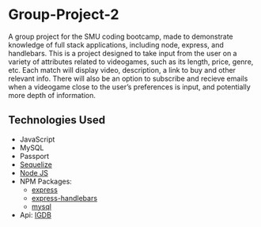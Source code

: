 # Group-Project-2
A group project for the SMU coding bootcamp, made to demonstrate knowledge of full stack applications, including node, express, and handlebars.
This is a project designed to take input from the user on a variety of attributes related to videogames, such as its length, price, genre, etc.
Each match will display video, description, a link to buy and other relevant info.
There will also be an option to subscribe and recieve emails when a videogame close to the user’s preferences is input, and potentially more depth of information.

## Technologies Used
* JavaScript
* MySQL
* Passport
* [Sequelize](https://sequelize.org/)
* [Node JS](https://nodejs.org/en/download/)
* NPM Packages:
	- [express](https://www.npmjs.com/package/express)
    - [express-handlebars](https://www.npmjs.com/package/express-handlebars)
    - [mysql](https://www.npmjs.com/package/mysql)
* Api:
    [IGDB](https://api.igdb.com/)
